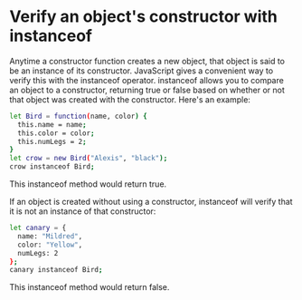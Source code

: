 # Verify an object's constructor with instanceof

Anytime a constructor function creates a new object, that object is said to be an instance of its constructor. JavaScript gives a convenient way to verify this with the instanceof operator. instanceof allows you to compare an object to a constructor, returning true or false based on whether or not that object was created with the constructor. Here's an example:

```sh
let Bird = function(name, color) {
  this.name = name;
  this.color = color;
  this.numLegs = 2;
}
let crow = new Bird("Alexis", "black");
crow instanceof Bird;
```
This instanceof method would return true.

If an object is created without using a constructor, instanceof will verify that it is not an instance of that constructor:

```sh
let canary = {
  name: "Mildred",
  color: "Yellow",
  numLegs: 2
};
canary instanceof Bird;
```
This instanceof method would return false.
